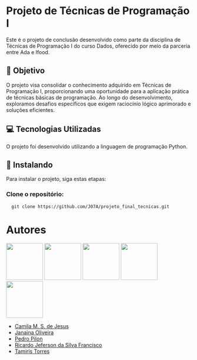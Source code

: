 # Projeto de Técnicas de Programação I

Este é o projeto de conclusão desenvolvido como parte da disciplina de Técnicas de Programação I do curso Dados, oferecido por meio da parceria entre Ada e Ifood.

## :dart: Objetivo
O projeto visa consolidar o conhecimento adquirido em Técnicas de Programação I, proporcionando uma oportunidade para a aplicação prática de técnicas básicas de programação. Ao longo do desenvolvimento, exploramos desafios específicos que exigem raciocínio lógico aprimorado e soluções eficientes.

## :computer: Tecnologias Utilizadas
O projeto foi desenvolvido utilizando a linguagem de programação Python.

## :hammer: Instalando 

Para instalar o projeto, siga estas etapas:

### Clone o repositório:

```
  git clone https://github.com/J07A/projeto_final_tecnicas.git
```

# Autores

<img src="https://github.com/camilamsdejesus.png" width="100px;"/> <img src="https://github.com/J07A.png" width="100px;"/> <img src="https://github.com/J07A.png" width="100px;"/> <img src="https://github.com/totorourbem.png" width="100px;"/> <img src="https://github.com/tamitorres.png" width="100px;"/>

* [Camila M. S. de Jesus](https://github.com/camilamsdejesus)
* [Janaina Oliveira](https://github.com/J07A)
* [Pedro Pilon](https://github.com/PedroPilon19)
* [Ricardo Jeferson da Silva Francisco](https://github.com/totorourbem)
* [Tamiris Torres](https://github.com/tamitorres)
